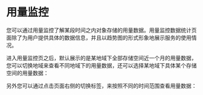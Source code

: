 # 用量监控

您可以通过用量监控了解某段时间之内对象存储的用量数据。用量监控数据统计页面除了为用户提供具体的数据信息，并且以趋势图的形式形象地展示服务的使用情况。

进入用量监控页之后，默认展示的是某地域下全部存储空间近一个月的用量数据，您可以切换地域来查看不同地域下的用量数据，还可以选择某地域下具体某个存储空间的用量数据：

另外您可以通过点击页面右侧的切换标签，来按照不同的时间范围查看用量数据：
